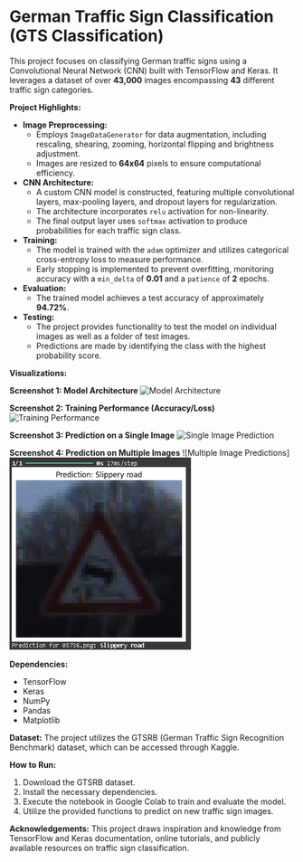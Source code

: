 # German Traffic Sign Classification (GTS Classification)

This project focuses on classifying German traffic signs using a Convolutional Neural Network (CNN) built with TensorFlow and Keras. It leverages a dataset of over **43,000** images encompassing **43** different traffic sign categories.  

**Project Highlights:**

* **Image Preprocessing:**
    - Employs `ImageDataGenerator` for data augmentation, including rescaling, shearing, zooming, horizontal flipping and brightness adjustment.
    - Images are resized to **64x64** pixels to ensure computational efficiency.
* **CNN Architecture:**
    - A custom CNN model is constructed, featuring multiple convolutional layers, max-pooling layers, and dropout layers for regularization.
    - The architecture incorporates `relu` activation for non-linearity.
    - The final output layer uses `softmax` activation to produce probabilities for each traffic sign class.
* **Training:**
    - The model is trained with the `adam` optimizer and utilizes categorical cross-entropy loss to measure performance.
    - Early stopping is implemented to prevent overfitting, monitoring accuracy with a `min_delta` of **0.01** and a `patience` of **2** epochs.
* **Evaluation:**
    - The trained model achieves a test accuracy of approximately **94.72%**.
* **Testing:**
    - The project provides functionality to test the model on individual images as well as a folder of test images.
    - Predictions are made by identifying the class with the highest probability score.




**Visualizations:**

**Screenshot 1: Model Architecture**
![Model Architecture](path/to/architecture_screenshot.png)

**Screenshot 2: Training Performance (Accuracy/Loss)**
![Training Performance](path/to/training_plot.png)

**Screenshot 3: Prediction on a Single Image**
![Single Image Prediction](path/to/single_image_prediction.png)

**Screenshot 4: Prediction on Multiple Images**
![Multiple Image Predictions]
[](Images/Img_Pred_1.PNG)![](Images/Img_pred_2.PNG)



**Dependencies:**
* TensorFlow
* Keras
* NumPy
* Pandas
* Matplotlib


**Dataset:**
The project utilizes the GTSRB (German Traffic Sign Recognition Benchmark) dataset, which can be accessed through Kaggle.

**How to Run:**
1. Download the GTSRB dataset.
2. Install the necessary dependencies.
3. Execute the notebook in Google Colab to train and evaluate the model. 
4. Utilize the provided functions to predict on new traffic sign images.


**Acknowledgements:**
This project draws inspiration and knowledge from TensorFlow and Keras documentation, online tutorials, and publicly available resources on traffic sign classification.
